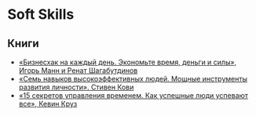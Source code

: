 # Soft Skills

## Книги

- [«Бизнесхак на каждый день. Экономьте время, деньги и силы», Игорь Манн и Ренат Шагабутдинов](https://www.mann-ivanov-ferber.ru/books/biznesxak-na-kazhdyij-den/)
- [«Семь навыков высокоэффективных людей. Мощные инструменты развития личности». Стивен Кови](https://alpinabook.ru/catalog/book-7-navykov-vysokoeffektivnykh-lyudey/)
- [«15 секретов управления временем. Как успешные люди успевают все», Кевин Круз](https://alpinabook.ru/catalog/book-15-sekretov-upravleniya-vremenem/)
